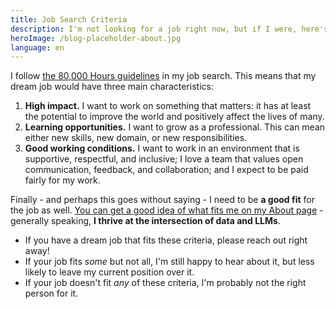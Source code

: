 ```yaml
---
title: Job Search Criteria
description: I'm not looking for a job right now, but if I were, here's what I'd be looking for.
heroImage: /blog-placeholder-about.jpg
language: en
---
```


I follow [the 80,000 Hours guidelines](https://80000hours.org/career-guide/job-satisfaction/) in my job search. This means that my dream job would have three main characteristics:

1. **High impact.** I want to work on something that matters: it has at least the potential to improve the world and positively affect the lives of many.
2. **Learning opportunities.** I want to grow as a professional. This can mean either new skills, new domain, or new responsibilities.
3. **Good working conditions.** I want to work in an environment that is supportive, respectful, and inclusive; I love a team that values open communication, feedback, and collaboration; and I expect to be paid fairly for my work.

Finally - and perhaps this goes without saying - I need to be **a good fit** for the job as well. [You can get a good idea of what fits me on my About page](/about/) - generally speaking, **I thrive at the intersection of data and LLMs**.

- If you have a dream job that fits these criteria, please reach out right away!
- If your job fits _some_ but not all, I'm still happy to hear about it, but less likely to leave my current position over it.
- If your job doesn't fit _any_ of these criteria, I'm probably not the right person for it.
